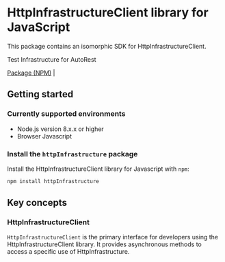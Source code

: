 # HttpInfrastructureClient library for JavaScript

This package contains an isomorphic SDK for HttpInfrastructureClient.

Test Infrastructure for AutoRest

[Package (NPM)](https://www.npmjs.com/package/httpInfrastructure) |

## Getting started

### Currently supported environments

- Node.js version 8.x.x or higher
- Browser Javascript


### Install the `httpInfrastructure` package

Install the HttpInfrastructureClient library for Javascript with `npm`:

```bash
npm install httpInfrastructure
```


## Key concepts

### HttpInfrastructureClient

`HttpInfrastructureClient` is the primary interface for developers using the HttpInfrastructureClient library. It provides asynchronous methods to access a specific use of HttpInfrastructure.